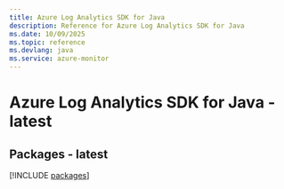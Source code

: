 ```yaml
---
title: Azure Log Analytics SDK for Java
description: Reference for Azure Log Analytics SDK for Java
ms.date: 10/09/2025
ms.topic: reference
ms.devlang: java
ms.service: azure-monitor
---
```

# Azure Log Analytics SDK for Java - latest
## Packages - latest
[!INCLUDE [packages](log-analytics-index.md)]